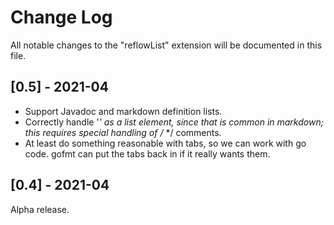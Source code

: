 # Change Log

All notable changes to the "reflowList" extension will be documented in this file.

## [0.5] - 2021-04

- Support Javadoc and markdown definition lists.
- Correctly handle '*' as a list element, since that is common in markdown; this
  requires special handling of /* */ comments.
- At least do something reasonable with tabs, so we can work with go code. gofmt
  can put the tabs back in if it really wants them.

## [0.4] - 2021-04

Alpha release.
